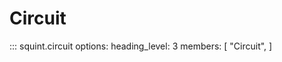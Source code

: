 # Circuit

<!-- prettier-ignore -->
::: squint.circuit
    options:
        heading_level: 3
        members: [
            "Circuit",
        ]
